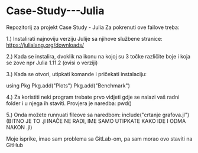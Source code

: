 # Case-Study---Julia

Repozitorij za projekt Case Study - Julia
Za pokrenuti ove failove treba:

1.) Instalirati najnoviju verziju Julije sa njihove službene stranice: https://julialang.org/downloads/

2.) Kada se instalira, dvoklik na ikonu na kojoj su 3 točke različite boje i koja se zove npr Julia 1.11.2 (ovisi o verziji)

3.) Kada se otvori, utipkati komande i pričekati instalaciju:

using Pkg
Pkg.add("Plots")
Pkg.add("Benchmark")

4.) Za koristiti neki program trebate prvo vidjeti gdje se nalazi vaš radni folder i u njega ih staviti. Provjera je naredba: pwd()

5.) Onda možete runnuati fileove sa naredbom: include("crtanje grafova.jl")  (BITNO JE TO .jl INAČE NE RADI, IME SAMO UTIPKATE KAKO IDE I ODMA NAKON .jl)


Moje isprike, imao sam problema sa GitLab-om, pa sam morao ovo staviti na GitHub
